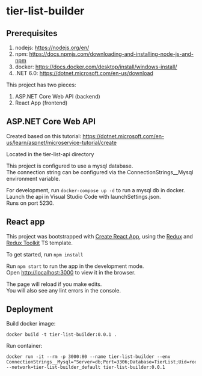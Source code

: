 # tier-list-builder

## Prerequisites

1. nodejs: https://nodejs.org/en/
2. npm: https://docs.npmjs.com/downloading-and-installing-node-js-and-npm
2. docker: https://docs.docker.com/desktop/install/windows-install/
3. .NET 6.0: https://dotnet.microsoft.com/en-us/download

This project has two pieces:
1. ASP.NET Core Web API (backend)
2. React App (frontend)

## ASP.NET Core Web API

Created based on this tutorial: https://dotnet.microsoft.com/en-us/learn/aspnet/microservice-tutorial/create

Located in the tier-list-api directory

This project is configured to use a mysql database.\
The connection string can be configured via the ConnectionStrings__Mysql environment variable.

For development, run `docker-compose up -d` to run a mysql db in docker.\
Launch the api in Visual Studio Code with launchSettings.json.\
Runs on port 5230.

## React app

This project was bootstrapped with [Create React App](https://github.com/facebook/create-react-app), using the [Redux](https://redux.js.org/) and [Redux Toolkit](https://redux-toolkit.js.org/) TS template.

To get started, run `npm install`

Run `npm start` to run the app in the development mode.\
Open [http://localhost:3000](http://localhost:3000) to view it in the browser.

The page will reload if you make edits.\
You will also see any lint errors in the console.

## Deployment

Build docker image:

```
docker build -t tier-list-builder:0.0.1 .
```

Run container:
```
docker run -it --rm -p 3000:80 --name tier-list-builder --env ConnectionStrings__Mysql="Server=db;Port=3306;Database=TierList;Uid=root;Pwd=example;" --network=tier-list-builder_default tier-list-builder:0.0.1 
```